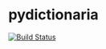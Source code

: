 # pydictionaria

[![Build Status](https://travis-ci.org/dictionaria/pydictionaria.svg?branch=master)](https://travis-ci.org/dictionaria/pydictionaria)

